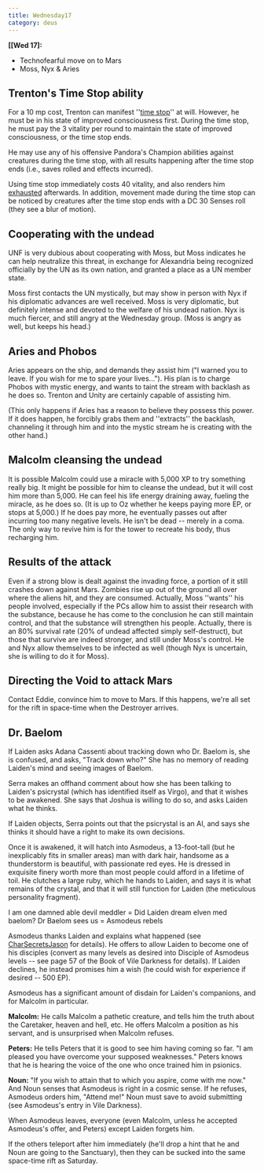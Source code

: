 ```yaml
---
title: Wednesday17
category: deus
---
```

__[[Wed 17]:__
* Technofearful move on to Mars
* Moss, Nyx &amp; Aries

## Trenton's Time Stop ability
For a 10 mp cost, Trenton can manifest ''[time stop](http://www.d20srd.org/srd/spells/timeStop.htm)'' at will. However, he must be in his state of improved consciousness first. During the time stop, he must pay the 3 vitality per round to maintain the state of improved consciousness, or the time stop ends.

He may use any of his offensive Pandora's Champion abilities against creatures during the time stop, with all results happening after the time stop ends (i.e., saves rolled and effects incurred).

Using time stop immediately costs 40 vitality, and also renders him [exhausted](http://www.d20srd.org/srd/conditionSummary.htm#exhausted) afterwards. In addition, movement made during the time stop can be noticed by creatures after the time stop ends with a DC 30 Senses roll (they see a blur of motion).

## Cooperating with the undead
UNF is very dubious about cooperating with Moss, but Moss indicates he can help neutralize this threat, in exchange for Alexandria being recognized officially by the UN as its own nation, and granted a place as a UN member state.

Moss first contacts the UN mystically, but may show in person with Nyx if his diplomatic advances are well received. Moss is very diplomatic, but definitely intense and devoted to the welfare of his undead nation. Nyx is much fiercer, and still angry at the Wednesday group. (Moss is angry as well, but keeps his head.)

## Aries and Phobos
Aries appears on the ship, and demands they assist him (&quot;I warned you to leave. If you wish for me to spare your lives...&quot;). His plan is to charge Phobos with mystic energy, and wants to taint the stream with backlash as he does so. Trenton and Unity are certainly capable of assisting him.

(This only happens if Aries has a reason to believe they possess this power. If it does happen, he forcibly grabs them and ''extracts'' the backlash, channeling it through him and into the mystic stream he is creating with the other hand.)

## Malcolm cleansing the undead
It is possible Malcolm could use a miracle with 5,000 XP to try something really big. It might be possible for him to cleanse the undead, but it will cost him more than 5,000. He can feel his life energy draining away, fueling the miracle, as he does so. (It is up to Oz whether he keeps paying more EP, or stops at 5,000.) If he does pay more, he eventually passes out after incurring too many negative levels. He isn't be dead -- merely in a coma. The only way to revive him is for the tower to recreate his body, thus recharging him.

## Results of the attack
Even if a  strong blow is dealt against the invading force, a portion of it still crashes down against Mars. Zombies rise up out of the ground all over where the aliens hit, and they are consumed. Actually, Moss ''wants'' his people involved, especially if the PCs allow him to assist their research with the substance, because he has come to the conclusion he can still maintain control, and that the substance will strengthen his people. Actually, there is an 80% survival rate (20% of undead affected simply self-destruct), but those that survive are indeed stronger, and still under Moss's control. He and Nyx allow themselves to be infected as well (though Nyx is uncertain, she is willing to do it for Moss).

## Directing the Void to attack Mars
Contact Eddie, convince him to move to Mars. If this happens, we're all set for the rift in space-time when the Destroyer arrives.

## Dr. Baelom
If Laiden asks Adana Cassenti about tracking down who Dr. Baelom is, she is confused, and asks, &quot;Track down who?&quot; She has no memory of reading Laiden's mind and seeing images of Baelom.

Serra makes an offhand comment about how she has been talking to Laiden's psicrystal (which has identified itself as Virgo), and that it wishes to be awakened. She says that Joshua is willing to do so, and asks Laiden what he thinks.

If Laiden objects, Serra points out that the psicrystal is an AI, and says she thinks it should have a right to make its own decisions.

Once it is awakened, it will hatch into Asmodeus, a 13-foot-tall (but he inexplicably fits in smaller areas) man with dark hair, handsome as a thunderstorm is beautiful, with passionate red eyes. He is dressed in exquisite finery worth more than most people could afford in a lifetime of toil. He clutches a large ruby, which he hands to Laiden, and says it is what remains of the crystal, and that it will still function for Laiden (the meticulous personality fragment).

I am one damned able devil meddler = Did Laiden dream elven med baelom?
Dr Baelom sees us = Asmodeus rebels

Asmodeus thanks Laiden and explains what happened (see [CharSecretsJason](char-secrets-jason) for details). He offers to allow Laiden to become one of his disciples (convert as many levels as desired into Disciple of Asmodeus levels -- see page 57 of the Book of Vile Darkness for details). If Laiden declines, he instead promises him a wish (he could wish for experience if desired -- 500 EP).

Asmodeus has a significant amount of disdain for Laiden's companions, and for Malcolm in particular.

__Malcolm:__ He calls Malcolm a pathetic creature, and tells him the truth about the Caretaker, heaven and hell, etc. He offers Malcolm a position as his servant, and is unsurprised when Malcolm refuses.

__Peters:__ He tells Peters that it is good to see him having coming so far. &quot;I am pleased you have overcome your supposed weaknesses.&quot; Peters knows that he is hearing the voice of the one who once trained him in psionics.

__Noun:__ &quot;If you wish to attain that to which you aspire, come with me now.&quot; And Noun senses that Asmodeus is right in a cosmic sense. If he refuses, Asmodeus orders him, &quot;Attend me!&quot; Noun must save to avoid submitting (see Asmodeus's entry in Vile Darkness).

When Asmodeus leaves, everyone (even Malcolm, unless he accepted Asmodeus's offer, and Peters) except Laiden forgets him.

If the others teleport after him immediately (he'll drop a hint that he and Noun are going to the Sanctuary), then they can be sucked into the same space-time rift as Saturday.
